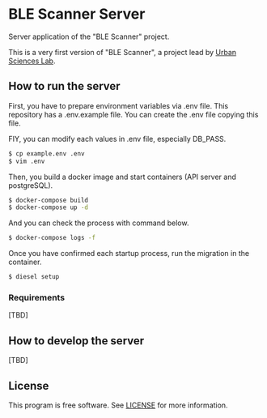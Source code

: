 # BLE Scanner Server

Server application of the "BLE Scanner" project.

This is a very first version of "BLE Scanner", a project lead by [Urban Sciences Lab](https://urbansciences.jp/).

## How to run the server
First, you have to prepare environment variables via .env file. This repository has a .env.example file. You can create the .env file copying this file.

FIY, you can modify each values in .env file, especially DB_PASS.

```bash
$ cp example.env .env
$ vim .env
```

Then, you build a docker image and start containers (API server and postgreSQL).

```bash
$ docker-compose build
$ docker-compose up -d
```

And you can check the process with command below.

```bash
$ docker-compose logs -f
```

Once you have confirmed each startup process, run the migration in the container.

```bash
$ diesel setup
```

### Requirements
[TBD]

## How to develop the server
[TBD]

## License

This program is free software. See [LICENSE](LICENSE) for more information.
